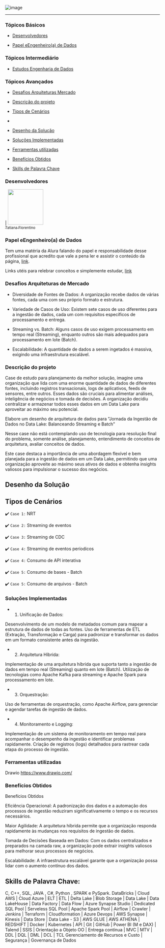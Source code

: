 ![image](https://github.com/TatianaFlorentino/EngenhariaDados/assets/41309689/2f36c038-b210-4e6f-9923-2dd33989c934)

<hr>

### Tópicos Básicos

- [Desenvolvedores](#desenvolvedores)
  
- [Papel eEngenheiro(a) de Dados](#papel-engenheiroa-de-dados)

### Tópicos Intermediário

- [Estudos Engenharia de Dados](#tratamento-de-dados)

### Tópicos Avançados

- [Desafios Arquiteturas Mercado](#tipos-de-arquieturas-mercado)

- [Descrição do projeto](#descrição-do-projeto)

- [Tipos de Cenários](#tipos-de-cenários)
- 
- [Desenho da Solução](#desenho-da-solução)

- [Soluções Implementadas](#solucoes-implementadas)

- [Ferramentas utilizadas](#ferramentas-utilizadas)

- [Benefícios Obtidos](#benefícios-obtidos)

- [Skills de Palavra Chave](skill-de-palavra-chave)


### Desenvolvedores
| [<img src="https://avatars.githubusercontent.com/tatianaflorentino?v=4" width=115><br><sub>Tatiana Florentino</sub>](https://github.com/TatianaFlorentino) 

### Papel eEngenheiro(a) de Dados
Tem uma matéria da Alura falando do papel e responsabilidade desse profissional que acredito que vale a pena ler e assistir o conteúdo da página, [link](https://www.alura.com.br/artigos/engenharia-dados).

Links utéis para relebrar conceitos e simplemente estudar, [link](https://github.com/SartMorgs/data-engineer-roadmap)

### Desafios Arquiteturas de Mercado

* Diversidade de Fontes de Dados: A organização recebe dados de várias fontes, cada uma com seu próprio formato e estrutura.

* Variedade de Casos de Uso: Existem sete casos de uso diferentes para a ingestão de dados, cada um com requisitos específicos de processamento e entrega.

* Streaming vs. Batch: Alguns casos de uso exigem processamento em tempo real (Streaming), enquanto outros são mais adequados para processamento em lote (Batch).

* Escalabilidade: A quantidade de dados a serem ingetados é massiva, exigindo uma infraestrutura escalável.


### Descrição do projeto

Case de estudo para planejamento da melhor solução, imagine uma organização que lida com uma enorme quantidade de dados de diferentes fontes, incluindo registros transacionais, logs de aplicativos, feeds de sensores, entre outros. Esses dados são cruciais para alimentar análises, inteligência de negócios e tomada de decisões. A organização decidiu centralizar e armazenar todos esses dados em um Data Lake para aproveitar ao máximo seu potencial.

Elabore um desenho de arquitetura de dados para "Jornada da Ingestão de Dados no Data Lake: Balanceando Streaming e Batch"

Nesse case não está contemplando uso de tecnologia para resolução final do problema, somente análise, planejamento, entendimento de conceitos de arquitetura, avaliar conceitos de dados.

Este case destaca a importância de uma abordagem flexível e bem planejada para a ingestão de dados em um Data Lake, permitindo que uma organização aproveite ao máximo seus ativos de dados e obtenha insights valiosos para impulsionar o sucesso dos negócios.

## Desenho da Solução

## Tipos de Cenários

:heavy_check_mark: `Case 1:` NRT

:heavy_check_mark: `Case 2:` Streaming de eventos

:heavy_check_mark: `Case 3:` Streaming de CDC

:heavy_check_mark: `Case 4:` Streaming de eventos períodicos

:heavy_check_mark: `Case 4:` Consumo de API interativa

:heavy_check_mark: `Case 5:` Consumo de bases - Batch

:heavy_check_mark: `Case 5:` Consumo de arquivos - Batch


### Soluções Implementadas

* 1. Unificação de Dados:

Desenvolvimento de um modelo de metadados comum para mapear a estrutura de dados de todas as fontes.
Uso de ferramentas de ETL (Extração, Transformação e Carga) para padronizar e transformar os dados em um formato consistente antes da ingestão.

* 2. Arquitetura Híbrida:

Implementação de uma arquitetura híbrida que suporta tanto a ingestão de dados em tempo real (Streaming) quanto em lote (Batch).
Utilização de tecnologias como Apache Kafka para streaming e Apache Spark para processamento em lote.

* 3. Orquestração:

Uso de ferramentas de orquestração, como Apache Airflow, para gerenciar e agendar tarefas de ingestão de dados.

* 4. Monitoramento e Logging:

Implementação de um sistema de monitoramento em tempo real para acompanhar o desempenho da ingestão e identificar problemas rapidamente.
Criação de registros (logs) detalhados para rastrear cada etapa do processo de ingestão.


### Ferramentas utilizadas
Drawio
https://www.drawio.com/

### Benefícios Obtidos

Benefícios Obtidos

Eficiência Operacional: A padronização dos dados e a automação dos processos de ingestão reduziram significativamente o tempo e os recursos necessários.

Maior Agilidade: A arquitetura híbrida permite que a organização responda rapidamente às mudanças nos requisitos de ingestão de dados.

Tomada de Decisões Baseada em Dados: Com os dados centralizados e preparados na camada raw, a organização pode extrair insights valiosos para melhorar seus processos de negócios.

Escalabilidade: A infraestrutura escalável garante que a organização possa lidar com o aumento contínuo dos dados.




## Skills de Palavra Chave:
C, C++, SQL, JAVA , C#, Python , SPARK e PySpark. DataBricks | Cloud AWS | Cloud Azure | ELT | ETL | Delta Lake | Blob Storage | Data Lake | Data LakeHouse | Data Factory | Data Flow | Azure Synapse Studio | Dedicated SQL Pool | Serveless SQL Pool | Apache Spark Pool | Airflow | Crawler | Jenkins | Terraform | Cloudformation | Azure Devops | AWS Synapse | Kinesis | Data Store | Data Lake - S3 | AWS GLUE | AWS ATHENA | REDSHIFT | Docker | Kubernetes | API | Git | GitHub | Power BI (M e DAX) | Talend | SSIS | Orientação a Objeto OO | Entrega contínua | MVC | MTV | DDL | DQL | DML | DCL | TCL Gerenciamento de Recursos e Custo | Segurança | Governança de Dados

